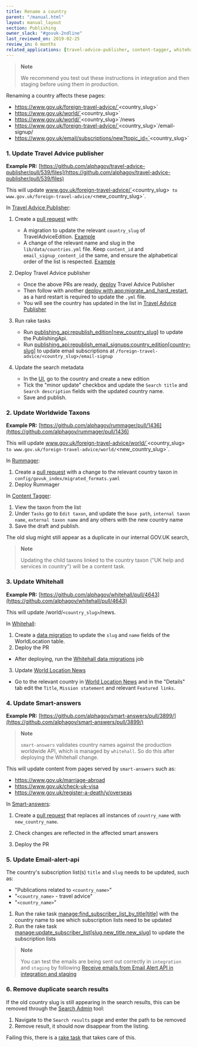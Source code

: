 ```yaml
---
title: Rename a country
parent: "/manual.html"
layout: manual_layout
section: Publishing
owner_slack: "#govuk-2ndline"
last_reviewed_on: 2019-02-25
review_in: 6 months
related_applications: [travel-advice-publisher, content-tagger, whitehall]
---
```

> **Note**
>
> We recommend you test out these instructions in integration and then staging before using them in production.

Renaming a country affects these pages:

* https://www.gov.uk/foreign-travel-advice/`<country_slug>`
* https://www.gov.uk/world/`<country_slug>`
* https://www.gov.uk/world/`<country_slug>`/news
* https://www.gov.uk/foreign-travel-advice/`<country_slug>`/email-signup/
* https://www.gov.uk/email/subscriptions/new?topic_id=`<country_slug>`


### 1. Update Travel Advice publisher

**Example PR:** [https://github.com/alphagov/travel-advice-publisher/pull/539/files](https://github.com/alphagov/travel-advice-publisher/pull/539/files)

This will update www.gov.uk/foreign-travel-advice/`<country_slug>` to www.gov.uk/foreign-travel-advice/`<new_country_slug>`.

In [Travel Advice Publisher](https://github.com/alphagov/travel-advice-publisher):

1. Create a [pull request](https://github.com/alphagov/travel-advice-publisher/pull/539/files) with:
    * A migration to update the relevant `country_slug` of TravelAdviceEdition. [Example](https://github.com/alphagov/travel-advice-publisher/pull/539/files#diff-dafdd21fd31a2f3a5d3eac5e2bdaeb08)
    * A change of the relevant name and slug in the `lib/data/countries.yml` file. Keep `content_id` and `email_signup_content_id` the same, and ensure the alphabetical order of the list is respected. [Example](https://github.com/alphagov/travel-advice-publisher/pull/539/files#diff-e7c0733c6cf5a1d6fc1f2589a6d9f0f7)

2. Deploy Travel Advice publisher
    * Once the above PRs are ready, [deploy](https://deploy.integration.publishing.service.gov.uk/job/Deploy_App/parambuild/?TARGET_APPLICATION=travel-advice-publisher&DEPLOY_TASK=deploy) Travel Advice Publisher
    * Then follow with another [deploy with app:migrate_and_hard_restart](https://deploy.integration.publishing.service.gov.uk/job/Deploy_App/parambuild/?TARGET_APPLICATION=travel-advice-publisher&DEPLOY_TASK=app:migrate_and_hard_restart), as a hard restart is required to update the `.yml` file.
    * You will see the country has updated in the list in [Travel Advice Publisher](https://travel-advice-publisher.integration.publishing.service.gov.uk/admin)

3. Run rake tasks
    * Run [publishing_api:republish_edition[new_country_slug]](https://deploy.integration.publishing.service.gov.uk/job/run-rake-task/parambuild/?TARGET_APPLICATION=travel-advice-publisher&MACHINE_CLASS=backend&RAKE_TASK=publishing_api:republish_edition[new_country_slug]) to update the PublishingApi.
    * Run [publishing_api:republish_email_signups:country_edition[country-slug]](https://deploy.integration.publishing.service.gov.uk/job/run-rake-task/parambuild/?TARGET_APPLICATION=travel-advice-publisher&MACHINE_CLASS=backend&RAKE_TASK=publishing_api:republish_email_signups:country_edition[country-slug]) to update email subscriptions at `/foreign-travel-advice/<country_slug>/email-signup`

4. Update the search metadata
    * In the [UI](https://travel-advice-publisher.integration.publishing.service.gov.uk/admin), go to the country and create a new edition
    * Tick the "minor update" checkbox and update the `Search title` and `Search description` fields with the updated country name.
    * Save and publish.

### 2. Update Worldwide Taxons

**Example PR:** [https://github.com/alphagov/rummager/pull/1436](https://github.com/alphagov/rummager/pull/1436)

This will update www.gov.uk/foreign-travel-advice/world/`<country_slug>` to www.gov.uk/foreign-travel-advice/world/`<new_country_slug>`.

In [Rummager](https://github.com/alphagov/rummager):

1. Create a [pull request](https://github.com/alphagov/rummager/pull/1436) with a change to the relevant country taxon in `config/govuk_index/migrated_formats.yaml`
2. Deploy Rummager

In [Content Tagger](https://content-tagger.integration.publishing.service.gov.uk/):

1. View the taxon from the list
2. Under `Tasks` go to `Edit taxon`, and update the `base path`, `internal taxon name`, `external taxon name` and any others with the new country name
3. Save the draft and publish.

The old slug might still appear as a duplicate in our internal GOV.UK search,

> **Note**
>
> Updating the child taxons linked to the country taxon ("UK help and services in country") will be a content task.

### 3. Update Whitehall

**Example PR:** [https://github.com/alphagov/whitehall/pull/4643](https://github.com/alphagov/whitehall/pull/4643)

This will update /world/`<country_slug>`/news.

In [Whitehall](https://github.com/alphagov/whitehall):

1. Create a [data migration](https://github.com/alphagov/whitehall/pull/4643/files) to update the `slug` and `name` fields of the WorldLocation table.
2. Deploy the PR
  * After deploying, run the [Whitehall data migrations](https://deploy.integration.publishing.service.gov.uk/job/Run_Whitehall_Data_Migrations/) job
3. Update [World Location News](https://whitehall-admin.integration.publishing.service.gov.uk/government/admin/world_locations)
  * Go to the relevant country in [World Location News](https://whitehall-admin.integration.publishing.service.gov.uk/government/admin/world_locations) and in the "Details" tab edit the `Title`, `Mission statement` and relevant `Featured links`.

### 4. Update Smart-answers

**Example PR:** [https://github.com/alphagov/smart-answers/pull/3899/](https://github.com/alphagov/smart-answers/pull/3899/)

> **Note**
>
> `smart-answers` validates country names against the production worldwide API, which is managed by `whitehall`.  So do this after deploying the Whitehall change.

This will update content from pages served by `smart-answers` such as:

- https://www.gov.uk/marriage-abroad
- https://www.gov.uk/check-uk-visa
- https://www.gov.uk/register-a-death/y/overseas

In [Smart-answers](https://github.com/alphagov/smart-answers):

1. Create a [pull request](https://github.com/alphagov/smart-answers/pull/3899/) that replaces all instances of `country_name` with `new_country_name`.

2. Check changes are reflected in the affected smart answers

3. Deploy the PR

### 5. Update Email-alert-api

The country's subscription list(s) `title` and `slug` needs to be updated, such as:

- "Publications related to `<country_name>`"
- "`<country_name>` - travel advice"
- "`<country_name>`"

1. Run the rake task [manage:find_subscriber_list_by_title[title]](https://deploy.integration.publishing.service.gov.uk/job/run-rake-task/parambuild/?TARGET_APPLICATION=email-alert-api&MACHINE_CLASS=email_alert_api&RAKE_TASK=manage:find_subscriber_list_by_title[country_name])
  with the country name to see which subscription lists need to be updated
2. Run the rake task [manage:update_subscriber_list[slug,new_title,new_slug]](https://deploy.integration.publishing.service.gov.uk/job/run-rake-task/parambuild/?TARGET_APPLICATION=email-alert-api&MACHINE_CLASS=email_alert_api&RAKE_TASK=manage:update_subscriber_list[country_slug,new_title,new_country_slug])
  to update the subscription lists

  > **Note**
  >
  > You can test the emails are being sent out correctly in `integration` and `staging`
    by following [Receive emails from Email Alert API in integration and staging](https://docs.publishing.service.gov.uk/manual/receiving-emails-from-email-alert-api-in-integration-and-staging.html)

### 6. Remove duplicate search results

If the old country slug is still appearing in the search results, this can be removed through the [Search Admin](https://search-admin.integration.publishing.service.gov.uk/results) tool:

1. Navigate to the `Search results` page and enter the path to be removed
2. Remove result, it should now disappear from the listing.

Failing this, there is a [rake task](https://github.com/alphagov/rummager/blob/4f106e40f2c1690d631f699bf8fc63dc39268866/lib/tasks/delete.rake#L9) that takes care of this.
